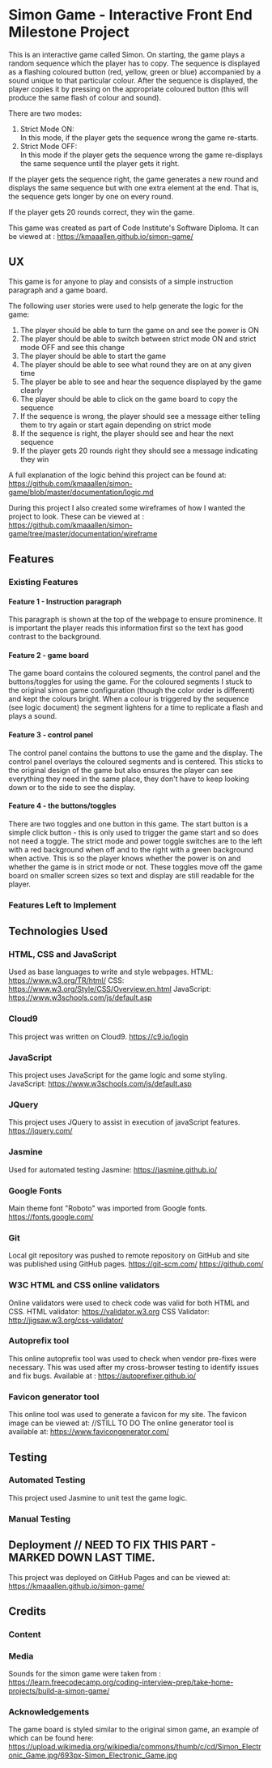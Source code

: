 # Simon Game - Interactive Front End Milestone Project

This is an interactive game called Simon. 
On starting, the game plays a random sequence which the player has to copy.
The sequence is displayed as a flashing coloured button (red, yellow, green or blue) accompanied by a sound unique to that particular colour.
After the sequence is displayed, the player copies it by pressing on the appropriate coloured button (this will produce the same flash of colour and sound).

There are two modes:<br>
1) Strict Mode ON:<br>
In this mode, if the player gets the sequence wrong the game re-starts.
2) Strict Mode OFF:<br>
In this mode if the player gets the sequence wrong the game re-displays the same sequence until the player gets it right.

If the player gets the sequence right, the game generates a new round and displays the same sequence but with one extra element at the end.
That is, the sequence gets longer by one on every round.

If the player gets 20 rounds correct, they win the game.

This game was created as part of Code Institute's Software Diploma. 
It can be viewed at : https://kmaaallen.github.io/simon-game/
 
## UX

This game is for anyone to play and consists of a simple instruction paragraph and a game board.

The following user stories were used to help generate the logic for the game:
1) The player should be able to turn the game on and see the power is ON
2) The player should be able to switch between strict mode ON and strict mode OFF and see this change
3) The player should be able to start the game
4) The player should be able to see what round they are on at any given time
5) The player be able to see and hear the sequence displayed by the game clearly
6) The player should be able to click on the game board to copy the sequence
7) If the sequence is wrong, the player should see a message either telling them to try again or start again depending on strict mode
8) If the sequence is right, the player should see and hear the next sequence
9) If the player gets 20 rounds right they should see a message indicating they win

A full explanation of the logic behind this project can be found at: https://github.com/kmaaallen/simon-game/blob/master/documentation/logic.md

During this project I also created some wireframes of how I wanted the project to look.
These can be viewed at : https://github.com/kmaaallen/simon-game/tree/master/documentation/wireframe
 

## Features
### Existing Features
#### Feature 1 - Instruction paragraph
This paragraph is shown at the top of the webpage to ensure prominence.
It is important the player reads this information first so the text has good contrast to the background.
#### Feature 2 - game board
The game board contains the coloured segments, the control panel and the buttons/toggles for using the game.
For the coloured segments I stuck to the original simon game configuration (though the color order is different) and kept the colours bright.
When a colour is triggered by the sequence (see logic document) the segment lightens for a time to replicate a flash and plays a sound.

#### Feature 3 - control panel
The control panel contains the buttons to use the game and the display.
The control panel overlays the coloured segments and is centered.
This sticks to the original design of the game but also ensures the player can see everything they need in the same place, they don't have to keep looking down or to the side to see the display.

#### Feature 4 - the buttons/toggles
There are two toggles and one button in this game.
The start button is a simple click button - this is only used to trigger the game start and so does not need a toggle.
The strict mode and power toggle switches are to the left with a red background when off and to the right with a green background when active.
This is so the player knows whether the power is on and whether the game is in strict mode or not.
These toggles move off the game board on smaller screen sizes so text and display are still readable for the player.

### Features Left to Implement

## Technologies Used
### HTML, CSS and JavaScript
Used as base languages to write and style webpages. 
HTML: https://www.w3.org/TR/html/ 
CSS: https://www.w3.org/Style/CSS/Overview.en.html 
JavaScript: https://www.w3schools.com/js/default.asp

### Cloud9
This project was written on Cloud9. 
https://c9.io/login

### JavaScript
This project uses JavaScript for the game logic and some styling.
JavaScript: https://www.w3schools.com/js/default.asp

### JQuery
This project uses JQuery to assist in execution of javaScript features. 
https://jquery.com/

### Jasmine
Used for automated testing
Jasmine: https://jasmine.github.io/

### Google Fonts
Main theme font "Roboto" was imported from Google fonts. 
https://fonts.google.com/

### Git
Local git repository was pushed to remote repository on GitHub and site was published using GitHub pages. 
https://git-scm.com/ 
https://github.com/

### W3C HTML and CSS online validators
Online validators were used to check code was valid for both HTML and CSS. 
HTML validator: https://validator.w3.org 
CSS Validator: http://jigsaw.w3.org/css-validator/

### Autoprefix tool
This online autoprefix tool was used to check when vendor pre-fixes were necessary. This was used after my cross-browser testing to identify issues and fix bugs. 
Available at : https://autoprefixer.github.io/

### Favicon generator tool
This online tool was used to generate a favicon for my site.
The favicon image can be viewed at:  //STILL TO DO
The online generator tool is available at: https://www.favicongenerator.com/

## Testing
### Automated Testing
This project used Jasmine to unit test the game logic. 

### Manual Testing

## Deployment // NEED TO FIX THIS PART - MARKED DOWN LAST TIME.
This project was deployed on GitHub Pages and can be viewed at: https://kmaaallen.github.io/simon-game/


## Credits
### Content


### Media
Sounds for the simon game were taken from : https://learn.freecodecamp.org/coding-interview-prep/take-home-projects/build-a-simon-game/

### Acknowledgements
The game board is styled similar to the original simon game, an example of which can be found here: https://upload.wikimedia.org/wikipedia/commons/thumb/c/cd/Simon_Electronic_Game.jpg/693px-Simon_Electronic_Game.jpg



